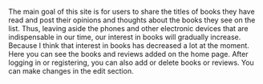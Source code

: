 The main goal of this site is for users to share the titles of books they have read and post their opinions and thoughts about the books they see on the list. 
Thus, leaving aside the phones and other electronic devices that are indispensable in our time, our interest in books will gradually increase. 
Because I think that interest in books has decreased a lot at the moment. Here you can see the books and reviews added on the home page. 
After logging in or registering, you can also add or delete books or reviews. You can make changes in the edit section.
